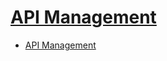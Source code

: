 # [API Management](https://learn.microsoft.com/en-us/training/paths/az-204-implement-api-management/)

- [API Management](./8.1%20-%20ApiManagement.md)
